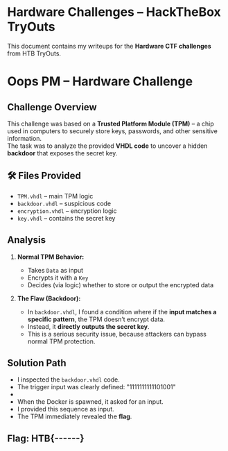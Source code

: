 # Hardware Challenges – HackTheBox TryOuts

This document contains my writeups for the **Hardware CTF challenges** from HTB TryOuts.  


# Oops PM – Hardware Challenge

## Challenge Overview
This challenge was based on a **Trusted Platform Module (TPM)** – a chip used in computers to securely store keys, passwords, and other sensitive information.  
The task was to analyze the provided **VHDL code** to uncover a hidden **backdoor** that exposes the secret key.

## 🛠️ Files Provided
- `TPM.vhdl` – main TPM logic  
- `backdoor.vhdl` – suspicious code  
- `encryption.vhdl` – encryption logic  
- `key.vhdl` – contains the secret key  

## Analysis
1. **Normal TPM Behavior:**  
   - Takes `Data` as input  
   - Encrypts it with a `Key`  
   - Decides (via logic) whether to store or output the encrypted data  

2. **The Flaw (Backdoor):**  
   - In `backdoor.vhdl`, I found a condition where if the **input matches a specific pattern**, the TPM doesn’t encrypt data.  
   - Instead, it **directly outputs the secret key**.  
   - This is a serious security issue, because attackers can bypass normal TPM protection.

## Solution Path
- I inspected the `backdoor.vhdl` code.  
- The trigger input was clearly defined:  "1111111111101001"
- 
- When the Docker is spawned, it asked for an input.  
- I provided this sequence as input.  
- The TPM immediately revealed the **flag**.

## Flag: HTB{------}


